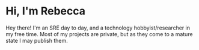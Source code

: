 # Hi, I'm Rebecca
Hey there! I'm an SRE day to day, and a technology hobbyist/researcher in my 
free time. Most of my projects are private, but as they come to a mature state
I may publish them. 

